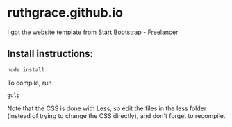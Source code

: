 # ruthgrace.github.io

I got the website template from [Start Bootstrap](http://startbootstrap.com/) - [Freelancer](http://startbootstrap.com/template-overviews/freelancer/)

## Install instructions:

```
node install
```

To compile, run

```
gulp
```

Note that the CSS is done with Less, so edit the files in the less folder (instead of trying to change the CSS directly), and don't forget to recompile.

